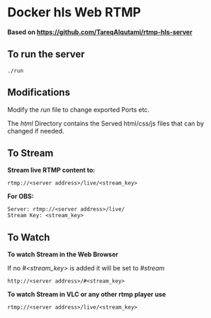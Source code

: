 # Docker hls Web RTMP

**Based on https://github.com/TareqAlqutami/rtmp-hls-server**

## To run the server
```
./run
```

## Modifications

Modify the *run* file to change exported Ports etc. 

The *html* Directory contains the Served html/css/js files that can by changed if needed.

## To Stream

**Stream live RTMP content to:**
```
rtmp://<server address>/live/<stream_key>
```

**For OBS:**
```
Server: rtmp://<server address>/live/
Stream Key: <stream_key>
```

## To Watch

**To watch Stream in the Web Browser**

If no *#<stream_key>* is added it will be set to *#stream*
```
http://<server address>/#<stream_key>
```

**To watch Stream in VLC or any other rtmp player use**
```
rtmp://<server address>/live/<stream_key>
```
